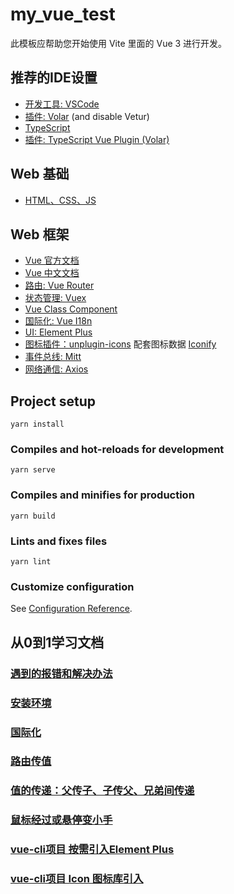 # my_vue_test

此模板应帮助您开始使用 Vite 里面的 Vue 3 进行开发。

## 推荐的IDE设置

- [开发工具: VSCode](https://code.visualstudio.com/) 
- [插件: Volar](https://marketplace.visualstudio.com/items?itemName=Vue.volar) (and disable Vetur) 
- [TypeScript](https://www.typescriptlang.org/docs/)
- [插件: TypeScript Vue Plugin (Volar)](https://marketplace.visualstudio.com/items?itemName=Vue.vscode-typescript-vue-plugin)

## Web 基础
- [HTML、CSS、JS](https://developer.mozilla.org/zh-CN/docs/Web)

## Web 框架
- [Vue 官方文档](https://vuejs.org/guide/quick-start.html)
- [Vue 中文文档](https://v3.cn.vuejs.org/guide/installation.html)
- [路由: Vue Router](https://router.vuejs.org/guide/)
- [状态管理: Vuex](https://vuex.vuejs.org/zh/)
- [Vue Class Component](https://class-component.vuejs.org/)
- [国际化: Vue I18n](https://vue-i18n.intlify.dev/introduction)
- [UI: Element Plus](https://element-plus.gitee.io/zh-CN/guide/design.html)
- [图标插件：unplugin-icons](https://www.npmjs.com/package/unplugin-icons) 配套图标数据 [Iconify](https://iconify.design/)
- [事件总线: Mitt](https://github.com/developit/mitt)
- [网络通信: Axios](https://axios-http.com/zh/docs/intro)

## Project setup
```
yarn install
```

### Compiles and hot-reloads for development
```
yarn serve
```

### Compiles and minifies for production
```
yarn build
```

### Lints and fixes files
```
yarn lint
```

### Customize configuration
See [Configuration Reference](https://cli.vuejs.org/config/).

## 从0到1学习文档
### [遇到的报错和解决办法](./readme/%E9%81%87%E5%88%B0%E7%9A%84%E6%8A%A5%E9%94%99%E5%92%8C%E8%A7%A3%E5%86%B3%E5%8A%9E%E6%B3%95.md)
### [安装环境](./readme/%E5%AE%89%E8%A3%85%E7%8E%AF%E5%A2%83.md)
### [国际化](./readme/%E5%9B%BD%E9%99%85%E5%8C%96.md)
### [路由传值](./readme/%E8%B7%AF%E7%94%B1%E4%BC%A0%E5%80%BC.md)
### [值的传递：父传子、子传父、兄弟间传递](./readme/%E5%80%BC%E7%9A%84%E4%BC%A0%E9%80%92%EF%BC%9A%E7%88%B6%E4%BC%A0%E5%AD%90%E3%80%81%E5%AD%90%E4%BC%A0%E7%88%B6%E3%80%81%E5%85%84%E5%BC%9F%E9%97%B4%E4%BC%A0%E9%80%92.md)
### [鼠标经过或悬停变小手](./readme/%E9%BC%A0%E6%A0%87%E7%BB%8F%E8%BF%87%E6%88%96%E6%82%AC%E5%81%9C%E5%8F%98%E5%B0%8F%E6%89%8B.md)
### [vue-cli项目 按需引入Element Plus](./readme/vue-cli%E9%A1%B9%E7%9B%AE%20%E6%8C%89%E9%9C%80%E5%BC%95%E5%85%A5Element%20Plus.md)
### [vue-cli项目 Icon 图标库引入](./readme/vue-cli%E9%A1%B9%E7%9B%AE%20Icon%20%E5%9B%BE%E6%A0%87%E5%BA%93%E5%BC%95%E5%85%A5.md)
